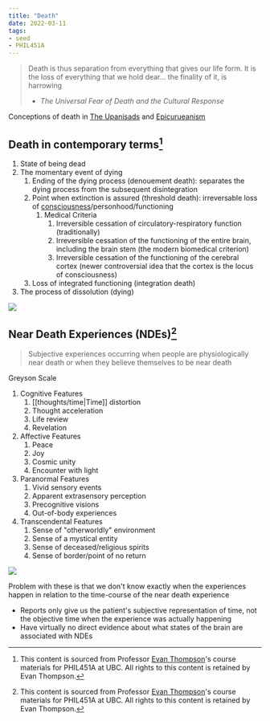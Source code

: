 ```yaml
---
title: "Death"
date: 2022-03-11
tags:
- seed
- PHIL451A
---
```


> Death is thus separation from everything that gives our life form. It is the loss of everything that we hold dear... the finality of it, is harrowing
> 
> - *The Universal Fear of Death and the Cultural Response*

Conceptions of death in [The Upanisads](thoughts/The%20Upanisads.md) and [Epicurueanism](thoughts/Epicurueanism.md)

## Death in contemporary terms[^1]
1. State of being dead
2. The momentary event of dying
	1. Ending of the dying process (denouement death): separates the dying process from the subsequent disintegration
	2. Point when extinction is assured (threshold death): irreversable loss of [consciousness](thoughts/consciousness.md)/personhood/functioning
		1. Medical Criteria
			1. Irreversible cessation of circulatory-respiratory function (traditionally)
			2. Irreversible cessation of the functioning of the entire brain, including the brain stem (the modern biomedical criterion)
			3. Irreversible cessation of the functioning of the cerebral cortex (newer controversial idea that the cortex is the locus of consciousness)
	3. Loss of integrated functioning (integration death)
3. The process of dissolution (dying)

![](thoughts/images/perspectives%20on%20death.png)

## Near Death Experiences (NDEs)[^1]
> Subjective experiences occurring when people are physiologically near death or when they believe themselves to be near death

Greyson Scale
1. Cognitive Features
	1. [[thoughts/time|Time]] distortion
	2. Thought acceleration
	3. Life review
	4. Revelation
2. Affective Features
	1. Peace
	2. Joy
	3. Cosmic unity
	4. Encounter with light
3. Paranormal Features
	1. Vivid sensory events
	2. Apparent extrasensory perception
	3. Precognitive visions
	4. Out-of-body experiences
4. Transcendental Features
	1. Sense of "otherworldly" environment
	2. Sense of a mystical entity
	3. Sense of deceased/religious spirits
	4. Sense of border/point of no return

![](thoughts/images/mental%20states.png)

Problem with these is that we don't know exactly when the experiences happen in relation to the time-course of the near death experience
- Reports only give us the patient's subjective representation of time, not the objective time when the experience was actually happening
- Have virtually no direct evidence about what states of the brain are associated with NDEs

[^1]: This content is sourced from Professor [Evan Thompson](https://evanthompson.me/)'s course materials for PHIL451A at UBC. All rights to this content is retained by Evan Thompson.